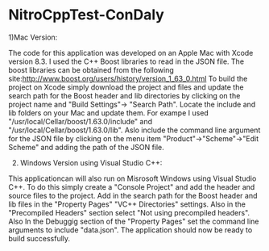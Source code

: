 # NitroCppTest-ConDaly

1)Mac Version:

The code for this application was developed on an Apple Mac with Xcode version 8.3. I used the C++ Boost libraries to read in 
the JSON file. The boost libraries can be obtained from the following site:http://www.boost.org/users/history/version_1_63_0.html
To build the project on Xcode simply download the project and files and update the search path for the Boost header and lib directories by clicking on 
the project name and "Build Settings"-> "Search Path". Locate the include and lib folders on your Mac and update them. For exampe I used 
"/usr/local/Cellar/boost/1.63.0/include" and "/usr/local/Cellar/boost/1.63.0/lib". 
Aslo include the command line argument for the JSON file by clicking on the menu item "Product"->"Scheme"->"Edit Scheme" and adding the path of the JSON file.


2) Windows Version using Visual Studio C++:

This applicationcan will also run on Misrosoft Windows using Visual Studio C++. To do this simply create a "Console Project" and add the header and source files
to the project. Add in the search path for the Boost header and lib files in the "Property Pages" "VC++ Directories" settings.
Also in the "Precompiled Headers" section select "Not using precompiled headers". Also In the Debuggig section of the "Property Pages" 
set the command line arguments to include "data.json". The application should now be ready to build successfully.

